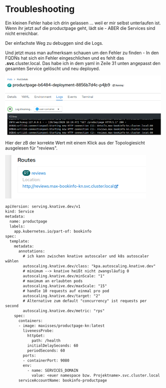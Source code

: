 # Troubleshooting

Ein kleinen Fehler habe ich drin gelassen ... weil er mir selbst unterlaufen ist. Wenn ihr jetzt auf die productpage geht, lädt sie - ABER die Services sind nicht erreichbar.

Der einfachste Weg zu debuggen sind die Logs. 

Und jetzt muss man aufmerksam schauen um den Fehler zu finden - In den FQDNs hat sich ein Fehler eingeschlichen und es fehlt das **.svc**.cluster.local. Das habe ich in dem yaml  in Zeile 31 unten angepasst den gesamten Service gelöscht und neu deployed.

![](../../../.gitbook/assets/image%20%28131%29.png)

Hier der zB der korrekte Wert mit einem Klick aus der Topologiesicht ausgelesen für "reviews".

![](../../../.gitbook/assets/image%20%28126%29.png)

```text
apiVersion: serving.knative.dev/v1
kind: Service
metadata:
  name: productpage
  labels:
    app.kubernetes.io/part-of: bookinfo
spec:
  template:
    metadata:
      annotations:
        # ich kann zwischen knative autoscaler und k8s autoscaler wählen
        autoscaling.knative.dev/class: "kpa.autoscaling.knative.dev"
        # minimum --> knative heißt nicht zwangsläufig 0
        autoscaling.knative.dev/minScale: "1"
        # maximum an erlaubten pods
        autoscaling.knative.dev/maxScale: "15"
        # handle 10 requests auf einmal pro pod
        autoscaling.knative.dev/target: "2"
        # Alternative zum default "concurrency" ist requests per second
        autoscaling.knative.dev/metric: "rps"
    spec:
      containers:
      - image: maxisses/productpage-kn:latest
        livenessProbe:
          httpGet:
            path: /health
          initialDelaySeconds: 60
          periodSeconds: 60
        ports:
        - containerPort: 9080
        env:
          - name: SERVICES_DOMAIN
            value: <euer namespace bzw. Projektname>.svc.cluster.local
      serviceAccountName: bookinfo-productpage

```

